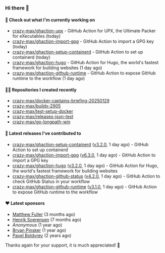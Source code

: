 ### Hi there 👋

#### 👷 Check out what I'm currently working on

- [crazy-max/ghaction-upx](https://github.com/crazy-max/ghaction-upx) - GitHub Action for UPX, the Ultimate Packer for eXecutables (today)
- [crazy-max/ghaction-import-gpg](https://github.com/crazy-max/ghaction-import-gpg) - GitHub Action to import a GPG key (today)
- [crazy-max/ghaction-setup-containerd](https://github.com/crazy-max/ghaction-setup-containerd) - GitHub Action to set up containerd (today)
- [crazy-max/ghaction-hugo](https://github.com/crazy-max/ghaction-hugo) - GitHub Action for Hugo, the world&#39;s fastest framework for building websites (1 day ago)
- [crazy-max/ghaction-github-runtime](https://github.com/crazy-max/ghaction-github-runtime) - GitHub Action to expose GitHub runtime to the workflow (1 day ago)

#### 👨‍💻 Repositories I created recently

- [crazy-max/docker-captains-briefing-20250129](https://github.com/crazy-max/docker-captains-briefing-20250129)
- [crazy-max/buildx-2905](https://github.com/crazy-max/buildx-2905)
- [crazy-max/test-setup-docker](https://github.com/crazy-max/test-setup-docker)
- [crazy-max/releases-json-test](https://github.com/crazy-max/releases-json-test)
- [crazy-max/go-longpath-win](https://github.com/crazy-max/go-longpath-win)

#### 🚀 Latest releases I've contributed to

- [crazy-max/ghaction-setup-containerd](https://github.com/crazy-max/ghaction-setup-containerd) ([v3.2.0](https://github.com/crazy-max/ghaction-setup-containerd/releases/tag/v3.2.0), 1 day ago) - GitHub Action to set up containerd
- [crazy-max/ghaction-import-gpg](https://github.com/crazy-max/ghaction-import-gpg) ([v6.3.0](https://github.com/crazy-max/ghaction-import-gpg/releases/tag/v6.3.0), 1 day ago) - GitHub Action to import a GPG key
- [crazy-max/ghaction-hugo](https://github.com/crazy-max/ghaction-hugo) ([v3.2.0](https://github.com/crazy-max/ghaction-hugo/releases/tag/v3.2.0), 1 day ago) - GitHub Action for Hugo, the world&#39;s fastest framework for building websites
- [crazy-max/ghaction-github-status](https://github.com/crazy-max/ghaction-github-status) ([v4.2.0](https://github.com/crazy-max/ghaction-github-status/releases/tag/v4.2.0), 1 day ago) - GitHub Action to check GitHub Status in your workflow
- [crazy-max/ghaction-github-runtime](https://github.com/crazy-max/ghaction-github-runtime) ([v3.1.0](https://github.com/crazy-max/ghaction-github-runtime/releases/tag/v3.1.0), 1 day ago) - GitHub Action to expose GitHub runtime to the workflow

#### ❤️ Latest sponsors
- [Matthew Fuller](https://github.com/mathematics333) (3 months ago)
- [Henrik Soerensen](https://github.com/hsoerensen) (7 months ago)
- _Anonymous_ (1 year ago)
- [Bryan Pinsker](https://github.com/BryanPinsker) (1 year ago)
- [Pavel Boldyrev](https://github.com/bpg) (2 years ago)

Thanks again for your support, it is much appreciated! 🙏
